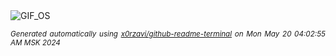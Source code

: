 <div align="justify">
<picture>
    <source media="(prefers-color-scheme: dark)" srcset="https://i.ibb.co/j4ydkJN/output-gif.gif">
    <source media="(prefers-color-scheme: light)" srcset="https://i.ibb.co/j4ydkJN/output-gif.gif">
    <img alt="GIF_OS" src="https://i.ibb.co/j4ydkJN/output-gif.gif">
</picture>

<sub><i>Generated automatically using [x0rzavi/github-readme-terminal](https://github.com/x0rzavi/github-readme-terminal) on Mon May 20 04:02:55 AM MSK 2024</i></sub>

</div>

<!-- Image deletion URL: https://ibb.co/Hgt0ThS/5a0369bf33cfeaf18d49307423c89fe8 -->